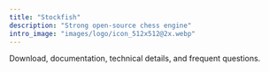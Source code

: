 ```yaml
---
title: "Stockfish"
description: "Strong open-source chess engine"
intro_image: "images/logo/icon_512x512@2x.webp"
---
```


Download, documentation, technical details, and frequent questions.